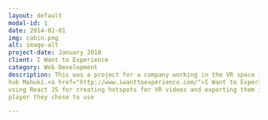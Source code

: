 ```yaml
---
layout: default
modal-id: 1
date: 2014-02-01
img: cabin.png
alt: image-alt
project-date: January 2018
client: I Want to Experience
category: Web Development
description: This was a project for a company working in the VR space in conjunction with Te Papa's innovation
hub Mahuki.<a href="http://www.iwanttoexperience.com/">I Want to Experience</a> asked us to build them a web based tool
using React JS for creating hotspots for VR videos and exporting them in a JSON format to be played in whatever VR
player they chose to use

---
```

